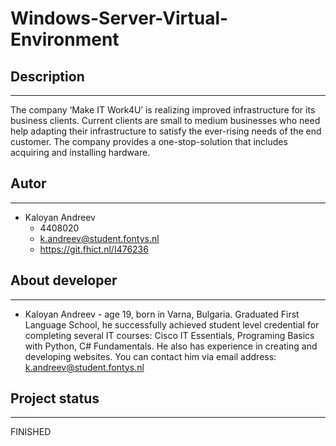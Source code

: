 # Windows-Server-Virtual-Environment

## Description
-----------------------------------------
The company ‘Make IT Work4U’ is realizing improved infrastructure for its business clients. Current clients are small to medium businesses who need help 
adapting their infrastructure to satisfy the ever-rising needs of the end customer. The company provides a one-stop-solution that includes acquiring and 
installing hardware.

## Autor
-----------------------------------------
 - Kaloyan Andreev 
    - 4408020
    - k.andreev@student.fontys.nl
    - https://git.fhict.nl/I476236

## About developer
-----------------------------------------
 - Kaloyan Andreev - age 19, born in Varna, Bulgaria. Graduated First Language School, he successfully achieved student level credential for completing 
   several IT courses: Cisco IT Essentials, Programing Basics with Python, C# Fundamentals. He also has experience in creating and developing websites. 
   You can contact him via email address: k.andreev@student.fontys.nl

## Project status
-----------------------------------------
FINISHED